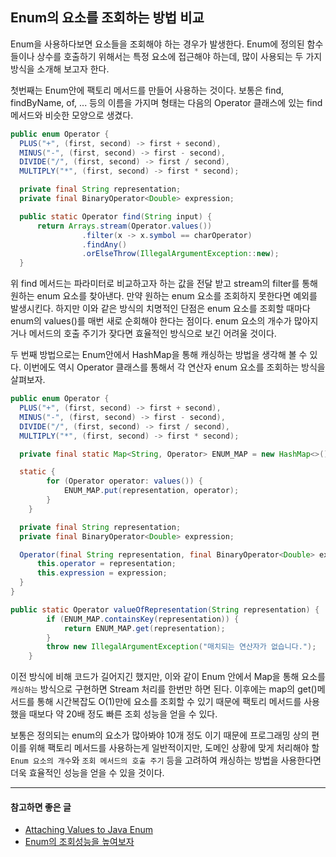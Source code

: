 ## Enum의 요소를 조회하는 방법 비교

Enum을 사용하다보면 요소들을 조회해야 하는 경우가 발생한다.
Enum에 정의된 함수들이나 상수를 호출하기 위해서는 특정 요소에 접근해야 하는데, 많이 사용되는 두 가지 방식을 소개해 보고자 한다.

첫번째는 Enum안에 팩토리 메서드를 만들어 사용하는 것이다.
보통은 find, findByName, of, ... 등의 이름을 가지며 형태는 다음의 Operator 클래스에 있는 find 메서드와 비슷한 모양으로 생겼다.


``` java
public enum Operator {
  PLUS("+", (first, second) -> first + second),
  MINUS("-", (first, second) -> first - second),
  DIVIDE("/", (first, second) -> first / second),
  MULTIPLY("*", (first, second) -> first * second);

  private final String representation;
  private final BinaryOperator<Double> expression;

  public static Operator find(String input) {
      return Arrays.stream(Operator.values())
                .filter(x -> x.symbol == charOperator)
                .findAny()
                .orElseThrow(IllegalArgumentException::new);
  }
```

위 find 메서드는 파라미터로 비교하고자 하는 값을 전달 받고 stream의 filter를 통해 원하는 enum 요소를 찾아낸다.
만약 원하는 enum 요소를 조회하지 못한다면 예외를 발생시킨다. 
하지만 이와 같은 방식의 치명적인 단점은 enum 요소를 조회할 때마다 enum의 values()를 매번 새로 순회해야 한다는 점이다. enum 요소의 개수가 많아지거나 메서드의 호출 주기가 잦다면 효율적인 방식으로 보긴 어려울 것이다.

두 번째 방법으로는 Enum안에서 HashMap을 통해 캐싱하는 방법을 생각해 볼 수 있다.
이번에도 역시 Operator 클래스를 통해서 각 연산자 enum 요소를 조회하는 방식을 살펴보자.

``` java
public enum Operator {
  PLUS("+", (first, second) -> first + second),
  MINUS("-", (first, second) -> first - second),
  DIVIDE("/", (first, second) -> first / second),
  MULTIPLY("*", (first, second) -> first * second);

  private final static Map<String, Operator> ENUM_MAP = new HashMap<>();

  static {
        for (Operator operator: values()) {
            ENUM_MAP.put(representation, operator);
        }
    }

  private final String representation;
  private final BinaryOperator<Double> expression;

  Operator(final String representation, final BinaryOperator<Double> expression) {
      this.operator = representation;
      this.expression = expression;
  }
}

public static Operator valueOfRepresentation(String representation) {
        if (ENUM_MAP.containsKey(representation)) {
            return ENUM_MAP.get(representation);
        }
        throw new IllegalArgumentException("매치되는 연산자가 없습니다.");
    }
```

이전 방식에 비해 코드가 길어지긴 했지만, 이와 같이 Enum 안에서 Map을 통해 요소를 `캐싱하는` 방식으로 구현하면 Stream 처리를 한번만 하면 된다. 
이후에는 map의 get()메서드를 통해 시간복잡도 O(1)만에 요소를 조회할 수 있기 때문에 팩토리 메서드를 사용했을 때보다 약 20배 정도 빠른 조회 성능을 얻을 수 있다. 

보통은 정의되는 enum의 요소가 많아봐야 10개 정도 이기 때문에 프로그래밍 상의 편이를 위해 팩토리 메서드를 사용하는게 일반적이지만, 도메인 상황에 맞게 처리해야 할 `Enum 요소의 개수`와 `조회 메서드의 호출 주기` 등을 고려하여 캐싱하는 방법을 사용한다면 더욱 효율적인 성능을 얻을 수 있을 것이다.


---
#### 참고하면 좋은 글
- [Attaching Values to Java Enum](https://www.baeldung.com/java-enum-values)  
- [Enum의 조회성능을 높여보자](https://pjh3749.tistory.com/279)
